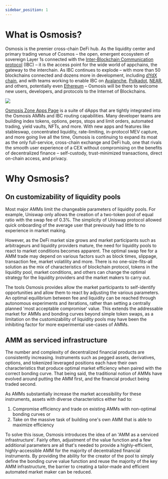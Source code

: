 ```yaml
---
sidebar_position: 1
---
```

# What is Osmosis?

Osmosis is the premier cross-chain DeFi hub. As the liquidity center and primary trading venue of Cosmos – the open, emergent ecosystem of sovereign Layer 1s connected with the [Inter-Blockchain Communication protocol](https://www.ibcprotocol.dev/) (IBC) – it is the access point for the wide world of appchains, the gateway to the interchain.
As IBC continues to explode – with more than 50 blockchains connected and dozens more in development, including [dYdX chain](https://dydx.exchange/blog/dydx-chain), and with teams working to enable IBC on [Avalanche](https://www.landslide.network/), [Polkadot](https://docs.composable.finance/products/centauri-overview/), [NEAR](https://medium.com/composable-finance/near-foundation-issues-grant-to-composable-for-extending-ibc-to-near-via-the-centauri-bridge-e1d6c291ffb8), and others, potentially even [Ethereum](https://ethresear.ch/t/bringing-ibc-to-ethereum-using-zk-snarks/13634) – Osmosis will be there to welcome new users, developers, and protocols to the Internet of Blockchains.

![](../../assets/welcome.png)

[Osmosis Zone Apps Page](https://app.osmosis.zone/apps) is a suite of dApps that are tightly integrated into the Osmosis AMMs and IBC routing capabilities. Many developer teams are building index tokens, options, perps, stops and limit orders, automated trading, yield vaults, NFTs, and more.
With new apps and features like stableswap, concentrated liquidity, rate-limiting, in-protocol MEV capture, and more going live all the time, Osmosis is continuing to expand its moat as the only full-service, cross-chain exchange and DeFi hub, one that rivals the smooth user experience of a CEX without compromising on the benefits of decentralized finance – self-custody, trust-minimized transactions, direct on-chain access, and privacy.


# Why Osmosis?

## On customizability of liquidity pools
Most major AMMs limit the changeable parameters of liquidity pools. For example, Uniswap only allows the creation of a two-token pool of equal ratio with the swap fee of 0.3%. The simplicity of Uniswap protocol allowed quick onboarding of the average user that previously had little to no experience in market making.

However, as the DeFi market size grows and market participants such as arbitrageurs and liquidity providers mature, the need for liquidity pools to react to market conditions becomes apparent. The optimal swap fee for a AMM trade may depend on various factors such as block times, slippage, transaction fee, market volatility and more. There is no one-size-fits-all solution as the mix of characteristics of blockchain protocol, tokens in the liquidity pool, market conditions, and others can change the optimal strategy for the liquidity providers and the market makers to carry out.

The tools Osmosis provides allow the market participants to self-identify opportunities and allow them to react by adjusting the various parameters. An optimal equilibrium between fee and liquidity can be reached through autonomous experiments and iterations, rather than setting a centrally planned 'most acceptable compromise' value. This extends the addressable market for AMMs and bonding curves beyond simple token swaps, as a limitation on the customizability of liquidity pools may have been the inhibiting factor for more experimental use-cases of AMMs.

## AMM as serviced infrastructure
The number and complexity of decentralized financial products are consistently increasing. Instruments such as pegged assets, derivatives, options, and tokenized leveraged positions each have their own characteristics that produce optimal market efficiency when paired with the correct bonding curve. That being said, the traditional notion of AMMs have evolved around putting the AMM first, and the financial product being traded second.

As AMMs substantially increase the market accessibility for these instruments, assets with diverse characteristics either had to:
1. Compromise efficiency and trade on existing AMMs with non-optimal bonding curves or
2. Take on the massive task of building one's own AMM that is able to maximize efficiency

To solve this issue, Osmosis introduces the idea of an 'AMM as a serviced infrastructure'. Fairly often, adjustment of the value function and a few additional parameters are all that's needed to provide a highly-efficient, highly-accessible AMM for the majority of decentralized financial instruments. By providing the ability for the creator of the pool to simply define the bonding curve value function and reuse the majority of the key AMM infrastructure, the barrier to creating a tailor-made and efficient automated market maker can be reduced.
